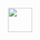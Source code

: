 <img src="https://cdn.jsdelivr.net/gh/devicons/devicon@latest/icons/python/python-plain.svg" height=50 width=50 />
